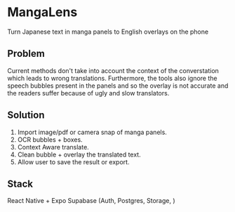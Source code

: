 # MangaLens
Turn Japanese text in manga panels to English overlays on the phone

## Problem
Current methods don't take into account the context of the converstation which leads to wrong translations. Furthermore, the tools also ignore the speech bubbles present in the panels and so the overlay is not accurate and the readers suffer because of ugly and slow translators.

## Solution
1. Import image/pdf or camera snap of manga panels.
2. OCR bubbles + boxes.
3. Context Aware translate.
4. Clean bubble + overlay the translated text.
5. Allow user to save the result or export.

## Stack
React Native + Expo
Supabase (Auth, Postgres, Storage, )